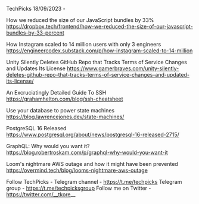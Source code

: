 TechPicks 18/09/2023 -

How we reduced the size of our JavaScript bundles by 33%
https://dropbox.tech/frontend/how-we-reduced-the-size-of-our-javascript-bundles-by-33-percent

How Instagram scaled to 14 million users with only 3 engineers
https://engineercodex.substack.com/p/how-instagram-scaled-to-14-million

Unity Silently Deletes GitHub Repo that Tracks Terms of Service Changes and Updates Its License
https://www.gamerbraves.com/unity-silently-deletes-github-repo-that-tracks-terms-of-service-changes-and-updated-its-license/

An Excruciatingly Detailed Guide To SSH
https://grahamhelton.com/blog/ssh-cheatsheet

Use your database to power state machines
https://blog.lawrencejones.dev/state-machines/

PostgreSQL 16 Released
https://www.postgresql.org/about/news/postgresql-16-released-2715/

GraphQL: Why would you want it?
https://blog.robertroskam.com/p/graphql-why-would-you-want-it

Loom's nightmare AWS outage and how it might have been prevented
https://overmind.tech/blog/looms-nightmare-aws-outage

Follow TechPicks -
Telegram channel - https://t.me/techpicks
Telegram group - https://t.me/techpicksgroup
Follow me on Twitter - https://twitter.com/__tkore__